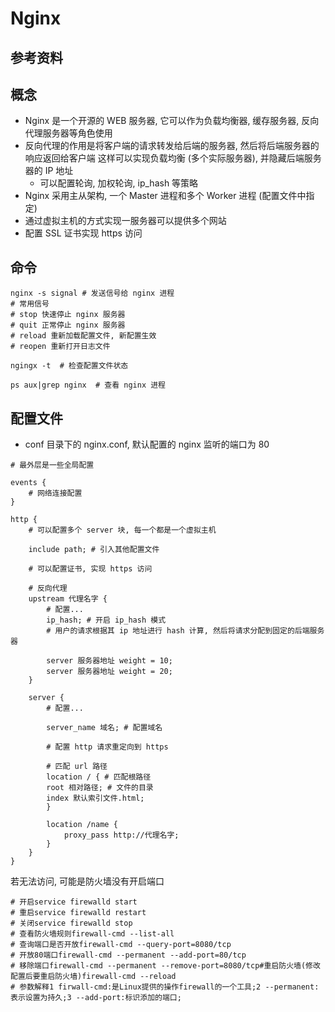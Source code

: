 # Nginx

## 参考资料

## 概念

* Nginx 是一个开源的 WEB 服务器, 它可以作为负载均衡器, 缓存服务器, 反向代理服务器等角色使用
* 反向代理的作用是将客户端的请求转发给后端的服务器, 然后将后端服务器的响应返回给客户端 这样可以实现负载均衡 (多个实际服务器), 并隐藏后端服务器的 IP 地址
  * 可以配置轮询, 加权轮询, ip_hash 等策略
* Nginx 采用主从架构, 一个 Master 进程和多个 Worker 进程 (配置文件中指定)
* 通过虚拟主机的方式实现一服务器可以提供多个网站
* 配置 SSL 证书实现 https 访问

## 命令

```shell
nginx -s signal # 发送信号给 nginx 进程
# 常用信号
# stop 快速停止 nginx 服务器
# quit 正常停止 nginx 服务器
# reload 重新加载配置文件, 新配置生效
# reopen 重新打开日志文件

ngingx -t  # 检查配置文件状态

ps aux|grep nginx  # 查看 nginx 进程
```

## 配置文件

* conf 目录下的 nginx.conf, 默认配置的 nginx 监听的端口为 80

```text
# 最外层是一些全局配置

events {
    # 网络连接配置
}

http {
    # 可以配置多个 server 块, 每一个都是一个虚拟主机

    include path; # 引入其他配置文件

    # 可以配置证书, 实现 https 访问

    # 反向代理
    upstream 代理名字 {
        # 配置...
        ip_hash; # 开启 ip_hash 模式
        # 用户的请求根据其 ip 地址进行 hash 计算, 然后将请求分配到固定的后端服务器

        server 服务器地址 weight = 10;
        server 服务器地址 weight = 20;
    }

    server {
        # 配置...

        server_name 域名; # 配置域名

        # 配置 http 请求重定向到 https

        # 匹配 url 路径
        location / { # 匹配根路径
        root 相对路径; # 文件的目录
        index 默认索引文件.html;        
        }

        location /name { 
            proxy_pass http://代理名字;
        }
    }
}
```

若无法访问, 可能是防火墙没有开启端口

```shell
# 开启service firewalld start
# 重启service firewalld restart
# 关闭service firewalld stop
# 查看防火墙规则firewall-cmd --list-all
# 查询端口是否开放firewall-cmd --query-port=8080/tcp
# 开放80端口firewall-cmd --permanent --add-port=80/tcp
# 移除端口firewall-cmd --permanent --remove-port=8080/tcp#重启防火墙(修改配置后要重启防火墙)firewall-cmd --reload
# 参数解释1 firwall-cmd:是Linux提供的操作firewall的一个工具;2 --permanent:表示设置为持久;3 --add-port:标识添加的端口;
```
